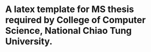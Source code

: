 # A latex template for MS thesis required by College of Computer Science, National Chiao Tung University.
